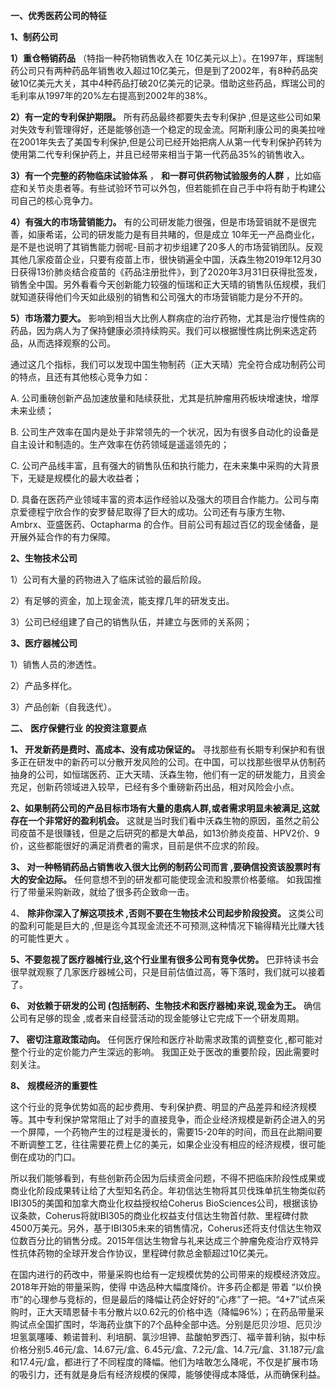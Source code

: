 **一、优秀医药公司的特征**

**1、制药公司**

**1）重仓畅销药品** （特指一种药物销售收入在 10亿美元以上）。在1997年，辉瑞制药公司只有两种药品年销售收入超过10亿美元，但是到了2002年，有8种药品突破10亿美元大关，其中4种药品打破20亿美元的记录。借助这些药品，辉瑞公司的毛利率从1997年的20%左右提高到2002年的38%。

**2）有一定的专利保护期限。** 所有药品最终都要失去专利保护 ,但是这些公司如果对失效专利管理得好，还是能够创造一个稳定的现金流。阿斯利康公司的奥美拉唑在2001年失去了美国专利保护,但是公司已经开始把病人从第一代专利保护药转为使用第二代专利保护药上，并且已经带来相当于第一代药品35%的销售收入。

**3）有一个完整的药物临床试验体系** ， **和一群可供药物试验服务的人群** ，比如癌症和关节炎患者等。有些试验环节可以外包，但若能抓在自己手中将有助于构建公司自己的核心竞争力。

**4）有强大的市场营销能力。** 有的公司研发能力很强，但是市场营销就不是很完善，如康希诺，公司的研发能力是有目共睹的，但是成立 10年无一产品商业化，是不是也说明了其销售能力弱呢-目前才初步组建了20多人的市场营销团队。反观其他几家疫苗企业，只要有疫苗上市，很快销遍全中国，沃森生物2019年12月30日获得13价肺炎结合疫苗的《药品注册批件》，到了2020年3月31日获得批签发，销售全中国。另外看看今天创新能力较强的恒瑞和正大天晴的销售队伍规模，我们就知道获得他们今天如此级别的销售和公司强大的市场营销能力是分不开的。

**5）市场潜力要大。** 影响到相当大比例人群病症的治疗药物，尤其是治疗慢性病的药品，因为病人为了保持健康必须持续购买。我们可以根据慢性病比例来选定药品，从而选择观察的公司。

通过这几个指标，我们可以发现中国生物制药（正大天晴）完全符合成功制药公司的特点，且还有其他核心竞争力如：

A. 公司重磅创新产品加速放量和陆续获批，尤其是抗肿瘤用药板块增速快，增厚未来业绩；

B. 公司生产效率在国内是处于非常领先的一个状况，因为有很多自动化的设备是自主设计和制造的。生产效率在仿药领域是遥遥领先的；

C. 公司产品线丰富，且有强大的销售队伍和执行能力，在未来集中采购的大背景下，无疑是规模化的最大收益者；

D. 具备在医药产业领域丰富的资本运作经验以及强大的项目合作能力。公司与南京爱德程宁欣合作的安罗替尼取得了巨大的成功。公司还有与康方生物、Ambrx、亚盛医药、Octapharma 的合作。目前公司有超过百亿的现金储备，是开展外延合作的有力保障。

**2、生物技术公司**

1）公司有大量的药物进入了临床试验的最后阶段。

2）有足够的资金，加上现金流，能支撑几年的研发支出。

3）公司已经组建了自己的销售队伍，并建立与医师的关系网；

**3、医疗器械公司**

1）销售人员的渗透性。

2）产品多样化。

3）产品创新（自我迭代）。

**二、** **医疗保健行业** **的投资注意要点**

**1、 开发新药是费时、高成本、没有成功保证的。** 寻找那些有长期专利保护和有很多正在研发中的新药可以分散开发风险的公司。在中国，可以找那些很早从仿制药抽身的公司，如恒瑞医药、正大天晴、沃森生物，他们有一定的研发能力，且资金充足，创新药领域进入较早，已经有多个重磅新药出品，相对风险会小点。

**2、如果制药公司的产品目标市场有大量的患病人群,或者需求明显未被满足,这就存在一个非常好的盈利机会。** 这就是当时我们看中沃森生物的原因，虽然之前公司疫苗不是很赚钱，但是之后研究的都是大单品，如13价肺炎疫苗、HPV2价、9价，这些都能很好的满足消费者的需求，目前是供不应求的阶段。

**3、 对一种畅销药品占销售收入很大比例的制药公司而言 ,要确信投资该股票时有大的安全边际。** 任何意想不到的研发都可能使现金流和股票价格萎缩。 如我国推行了带量采购新政，就给了很多药企致命一击。

4、 **除非你深入了解这项技术 ,否则不要在生物技术公司起步阶段投资。** 这类公司的盈利可能是巨大的 ,但是迄今其现金流还不可预测,这种情况下输得精光比赚大钱的可能性更大 。

**5、不要忽视了医疗器械行业,这个行业里有很多公司有竞争优势。** 巴菲特读书会很早就观察了几家医疗器械公司，只是目前估值过高，等下落时，我们就可以接着了。

**6、 对依赖于研发的公司 (包括制药、生物技术和医疗器械)来说,现金为王。** 确信公司有足够的现金 ,或者来自经营活动的现金能够让它完成下一个研发周期。

**7、 密切注意政策动向。** 任何医疗保险和医疗补助需求政策的调整变化 ,都可能对整个行业的定价能力产生深远的影响。 我国正处于医改的重要阶段，因此需要时刻关注。

**8、** **规模经济的重要性**

这个行业的竞争优势如高的起步费用、专利保护费、明显的产品差异和经济规模等。其中专利保护常常阻止了对手的直接竞争，而企业经济规模是新药企进入的另一个屏障，一个药物产生的过程是漫长的，需要15-20年的时间，而且在此期间要不断调整工艺，往往需要花费上亿的美元，如果企业没有相应的经济规模，很可能倒在成功的门口。

所以我们能够看到，有些创新药企因为后续资金问题，不得不把临床阶段性成果或商业化阶段成果转让给了大型知名药企。年初信达生物将其贝伐珠单抗生物类似药IBI305的美国和加拿大商业化权益授权给Coherus BioSciences公司，根据该协议条款，Coherus将就IBI305的商业化权益支付信达生物首付款、里程碑付款4500万美元。另外，基于IBI305未来的销售情况，Coherus还将支付信达生物双位数百分比的销售分成。2015年信达生物曾与礼来达成三个肿瘤免疫治疗双特异性抗体药物的全球开发合作协议，里程碑付款总金额超过10亿美元。

在国内进行的药改中，带量采购也给有一定规模优势的公司带来的规模经济效应。 2018年开始的带量采购，使得 中选品种大幅度降价。许多药企都是 带着 “以价换市”的心理参与竞标的，但是最后的降幅让药企好好的“心疼”了一把。“4+7”试点采购时，正大天晴恩替卡韦分散片以0.62元的价格中选（降幅96%）；在药品带量采购试点全国扩围时，华海药业旗下的7个品种全部中选。分别是厄贝沙坦、厄贝沙坦氢氯噻嗪、赖诺普利、利培酮、氯沙坦钾、盐酸帕罗西汀、福辛普利钠，拟中标价格分别5.46元/盒、14.67元/盒、6.45元/盒、7.2元/盒、14.7元/盒、31.187元/盒和17.4元/盒，都进行了不同程度的降幅。他们为啥敢怎么降呢，不仅是扩展市场的吸引力，还有就是身后有经济规模的保障，能够使得成本降低，从而确保利益。

